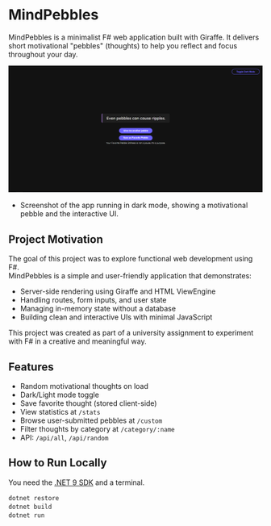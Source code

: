 # MindPebbles

MindPebbles is a minimalist F# web application built with Giraffe. It delivers short motivational "pebbles" (thoughts) to help you reflect and focus throughout your day.

![Screenshot](screenshots/demo.png)

- Screenshot of the app running in dark mode, showing a motivational pebble and the interactive UI.

## Project Motivation

The goal of this project was to explore functional web development using F#.  
MindPebbles is a simple and user-friendly application that demonstrates:

- Server-side rendering using Giraffe and HTML ViewEngine
- Handling routes, form inputs, and user state
- Managing in-memory state without a database
- Building clean and interactive UIs with minimal JavaScript

This project was created as part of a university assignment to experiment with F# in a creative and meaningful way.

## Features

- Random motivational thoughts on load
- Dark/Light mode toggle
- Save favorite thought (stored client-side)
- View statistics at `/stats`
- Browse user-submitted pebbles at `/custom`
- Filter thoughts by category at `/category/:name`
- API: `/api/all`, `/api/random`

## How to Run Locally

You need the [.NET 9 SDK](https://dotnet.microsoft.com/) and a terminal.

```bash
dotnet restore
dotnet build
dotnet run